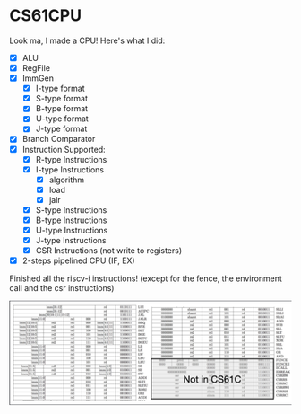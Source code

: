 # CS61CPU

Look ma, I made a CPU! Here's what I did:
- [x] ALU
- [x] RegFile
- [x] ImmGen
    - [x] I-type format
    - [x] S-type format
    - [x] B-type format
    - [x] U-type format
    - [x] J-type format
- [x] Branch Comparator
- [x] Instruction Supported:
    - [x] R-type Instructions
    - [x] I-type Instructions
        - [x] algorithm
        - [x] load
        - [x] jalr
    - [x] S-type Instructions
    - [x] B-type Instructions
    - [x] U-type Instructions
    - [x] J-type Instructions
    - [x] CSR Instructions (not write to registers)
- [x] 2-steps pipelined CPU (IF, EX)  

Finished all the riscv-i instructions! (except for the fence, the environment call and the csr instructions)

![instructions](./assets/instructions.png)

